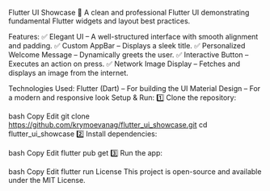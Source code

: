 Flutter UI Showcase 🚀
A clean and professional Flutter UI demonstrating fundamental Flutter widgets and layout best practices.

Features:
✅ Elegant UI – A well-structured interface with smooth alignment and padding.
✅ Custom AppBar – Displays a sleek title.
✅ Personalized Welcome Message – Dynamically greets the user.
✅ Interactive Button – Executes an action on press.
✅ Network Image Display – Fetches and displays an image from the internet.

Technologies Used:
Flutter (Dart) – For building the UI
Material Design – For a modern and responsive look
Setup & Run:
1️⃣ Clone the repository:

bash
Copy
Edit
git clone https://github.com/krymoevanag/flutter_ui_showcase.git
cd flutter_ui_showcase
2️⃣ Install dependencies:

bash
Copy
Edit
flutter pub get
3️⃣ Run the app:

bash
Copy
Edit
flutter run
License
This project is open-source and available under the MIT License.